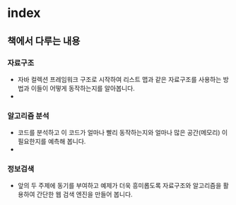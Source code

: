 # index

## 책에서 다루는 내용

### 자료구조
 - 자바 컬렉션 프레임워크 구조로 시작하여 리스트 맵과 같은 자료구조를 사용하는 방법과 이들이 어떻게 동작하는지를 알아봅니다.
 - 
### 알고리즘 분석
 - 코드를 분석하고 이 코드가 얼마나 빨리 동작하는지와 얼마나 많은 공간(메모리) 이 필요한지를 예측해 봅니다.
 - 
### 정보검색
 - 앞의 두 주제에 동기를 부여하고 예제가 더욱 흥미롭도록 자료구조와 알고리즘을 활용하여 간단한 웹 검색 엔진을 만들어 봅니다.